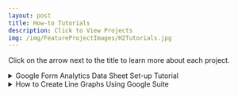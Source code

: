 ```yaml
---
layout: post
title: How-to Tutorials
description: Click to View Projects
img: /img/FeatureProjectImages/H2Tutorials.jpg
---
```


Click on the arrow next to the title to learn more about each project. 

<details>
  <summary> Google Form Analytics Data Sheet Set-up Tutorial</summary>
  <ul style ="list-style'type:disc">
    <li>Background: In an effort to digitalize curriculum I moved my unit tests to Google Forms. It was lovely to have a self-grading test and the students loved getting their results by the end of class.</li>
    <li>Problems: </li>
    <ol>
    <li>Being able to gather and look at the data for standards (state requirements for content proficiency) covered by the test.</li>
    <li>Determining how subsets of students were doing on assessments.</li>
    </ol>
    <li>Solution: Create a Google Sheet that ran all of the analysis for me.</li>
    <li>Results: Self Grading Test and the ability to run all the analysis I needed for data collection.</li>
    </li>Background cont.: Once I worked out the bugs, I shared it with my fellow teachers who were also looking to move digital with their unit tests.</li>
    </li>Problem: Sharing the spreadsheet and forms created a need for a tutorial on how to set-up and work the spreadsheet and forms.</li>
    <li>Solution: Step by Step Directions along with How to Videos.</li>
    <li>Results: 4 out of the 7 science teachers transitioned to using Google Forms for their unit tests and used the Google Sheet for the analysis.</li>
    <li>This is only a subset of the Step by Step Directions and How to Videos.</li>
    <li>Technology Used: Microsoft Word, Snag-it (Screen Capture and Screen Recorder), DaVinci Resolve (Audio and Video Editing Software).</li>
  </ul>
    Files
    <ul style="list-style'type:none">
    <li>
    <a href="/docs/How2Tutorials/How to Set-Up Unit Test Spreadsheet Directions.docx" download> How to Set-Up Unit Test Spreadsheet Directions
    </a></li>
    </ul>
</details>

<details>
  <summary> How to Create Line Graphs Using Google Suite </summary>
  <ul style ="list-style'type:disc">
    <li>Problem: Any time people have to work togeQuick step by step tutorial for creating line graphs using Google Suite. Created for 6-9th grade students, several teachers also found it useful as they transitioned away from the Microsoft Suite.</li>
  </ul>
    Files
    <ul style="list-style'type:none">
    <li>
    <a href="/docs/How2Tutorials/How to Create Line Graphs Using Google Suite.pptx" download> How to Create Line Graphs Using Google Suite
    </a></li>
    </ul>
</details>

